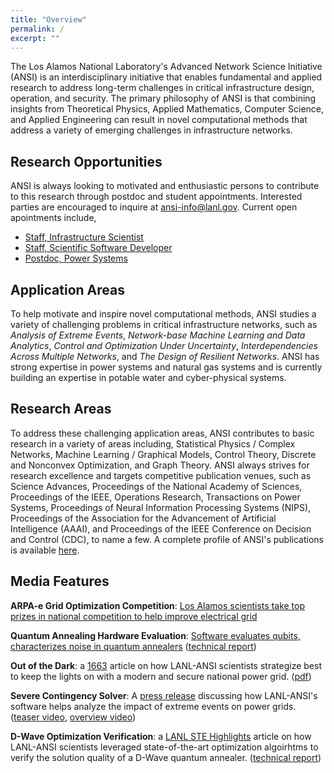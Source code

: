 ```yaml
---
title: "Overview"
permalink: /
excerpt: ""
---
```


The Los Alamos National Laboratory's Advanced Network Science Initiative (ANSI) is an interdisciplinary initiative that enables fundamental and applied research to address long-term challenges in critical infrastructure design, operation, and security. The primary philosophy of ANSI is that combining insights from Theoretical Physics, Applied Mathematics, Computer Science, and Applied Engineering can result in novel computational methods that address a variety of emerging challenges in infrastructure networks.


## Research Opportunities

ANSI is always looking to motivated and enthusiastic persons to contribute to this research through postdoc and student appointments.  Interested parties are encouraged to inquire at [ansi-info@lanl.gov](mailto:ansi-info@lanl.gov).  Current open apointments include,
* [Staff, Infrastructure Scientist](https://lanl.jobs/los-alamos-nm/infrastructure-scientist-scientsit-23/78231D15F1EB43B7A49FF65D6E282A48/job/)
* [Staff, Scientific Software Developer](https://lanl.jobs/los-alamos-nm/information-sciences-and-modeling-software-developer-software-developer-2/716622E581BE4D0EB1BDAF07C7A5FD4F/job/)
* [Postdoc, Power Systems](https://lanl.jobs/los-alamos-nm/electrical-power-system-modeling-postdoc/2A42BA3C2BA64014A7E9949DBD923DE0/job/)

## Application Areas

To help motivate and inspire novel computational methods, ANSI studies a variety of challenging problems in critical infrastructure networks, such as _Analysis of Extreme Events_, _Network-base Machine Learning and Data Analytics_, _Control and Optimization Under Uncertainty_, _Interdependencies Across Multiple Networks_, and _The Design of Resilient Networks_.  ANSI has strong expertise in power systems and natural gas systems and is currently building an expertise in potable water and cyber-physical systems.


## Research Areas

To address these challenging application areas, ANSI contributes to basic research in a variety of areas including, Statistical Physics / Complex Networks, Machine Learning / Graphical Models, Control Theory, Discrete and Nonconvex Optimization, and Graph Theory.  ANSI always strives for research excellence and targets competitive publication venues, such as Science Advances, Proceedings of the National Academy of Sciences, Proceedings of the IEEE, Operations Research, Transactions on Power Systems, Proceedings of Neural Information Processing Systems (NIPS), Proceedings of the Association for the Advancement of Artificial Intelligence (AAAI), and Proceedings of the IEEE Conference on Decision and Control (CDC), to name a few.  A complete profile of ANSI's publications is available [here](https://scholar.google.com/citations?user=7CYmS6IAAAAJ).

## Media Features

**ARPA-e Grid Optimization Competition**: [Los Alamos scientists take top prizes in national competition to help improve electrical grid](https://discover.lanl.gov/news/releases/1004-electrical-grid-competition)

**Quantum Annealing Hardware Evaluation**: [Software evaluates qubits, characterizes noise in quantum annealers](https://discover.lanl.gov/news/releases/quantum-annealers) ([technical report](https://ieeexplore.ieee.org/document/9465651))

**Out of the Dark**: a [1663](https://www.lanl.gov/discover/publications/1663/2019-february/out-of-the-dark.php) article on how LANL-ANSI scientists strategize best to keep the lights on with a modern and secure national power grid. ([pdf](https://www.lanl.gov/discover/publications/1663/2019-february/_assets/docs/1663-33-OutOfTheDark.pdf))

**Severe Contingency Solver**: A [press release](https://www.lanl.gov/discover/news-release-archive/2019/April/0409-software-predicts-extreme-events.php) discussing how LANL-ANSI's software helps analyze the impact of extreme events on power grids. ([teaser video](https://youtu.be/RvWjIXvcmOY), [overview video](https://youtu.be/toLSJX_swFU))

**D-Wave Optimization Verification**: a [LANL STE Highlights](https://www.lanl.gov/science-innovation/science-highlights/2019/2019-12.php#Analytics,IntelligenceandTechnology-1) article on how LANL-ANSI scientists leveraged state-of-the-art optimization algoirhtms to verify the solution quality of a D-Wave quantum annealer.  ([technical report](https://link.springer.com/chapter/10.1007/978-3-030-19212-9_11))
